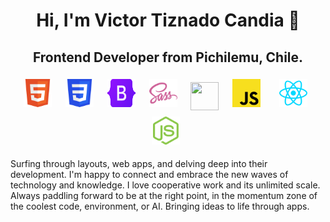 <h1 align="center">Hi, I'm Victor Tiznado Candia 👋</h1>
<h2 align="center">Frontend Developer from Pichilemu, Chile.</h2>

<div align="center">
<img width="45px" 
    height="45px" 
    style="margin: 5px"
    src="./assets/html5.svg"> &nbsp;
<img width="45px" 
    height="45px" 
    style="margin: 5px"
    src="./assets/css.svg"> &nbsp;
<img width="45px" 
    height="45px" 
    style="margin: 5px"
    src="./assets/bootstrap.svg"> &nbsp;
<img width="45px" 
    height="45px" 
    style="margin: 5px"
    src="./assets/sass.svg"> &nbsp;
<img width="45px" 
    height="45px" 
    style="margin: 5px"
    src="https://git-scm.com/images/logos/downloads/Git-Icon-1788C.svg"> &nbsp;
<img width="45px" 
    height="45px" 
    style="margin: 5px"
    src="./assets/javascript.svg"> &nbsp; &nbsp;
<img width="45px" 
    height="45px" 
    style="margin: 5px"
    src="./assets/react.svg"> &nbsp;
<img width="45px" 
    height="45px" 
    style="margin: 5px"
    src="./assets/nodejs.svg"> &nbsp;
</div>


Surfing through layouts, web apps, and delving deep into their development. I'm happy to connect and embrace the new waves of technology and knowledge. I love cooperative work and its unlimited scale. Always paddling forward to be at the right point, in the momentum zone of the coolest code, environment, or AI. Bringing ideas to life through apps.



<!--
**tiznadoc/tiznadoc** is a ✨ _special_ ✨ repository because its `README.md` (this file) appears on your GitHub profile.

Here are some ideas to get you started:

- 🔭 I’m currently working on ...
- 🌱 I’m currently learning ...
- 👯 I’m looking to collaborate on ...
- 🤔 I’m looking for help with ...
- 💬 Ask me about ...
- 📫 How to reach me: ...
- 😄 Pronouns: ...
- ⚡ Fun fact: ...
-->
